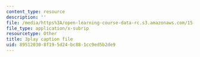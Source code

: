 ```yaml
---
content_type: resource
description: ''
file: /media/https%3A/open-learning-course-data-rc.s3.amazonaws.com/15-071-the-analytics-edge-spring-2017/895120308f195d24bc881cc9ed5b2de9_EXYgISgOw0g.vtt
file_type: application/x-subrip
resourcetype: Other
title: 3play caption file
uid: 89512030-8f19-5d24-bc88-1cc9ed5b2de9
---
```

